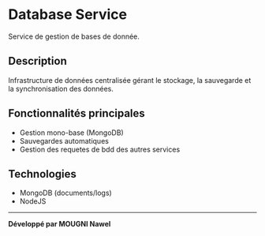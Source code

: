 # Database Service

Service de gestion de bases de donnée.

## Description

Infrastructure de données centralisée gérant le stockage, la sauvegarde et la synchronisation des données.

## Fonctionnalités principales

- Gestion mono-base (MongoDB)
- Sauvegardes automatiques
- Gestion des requetes de bdd des autres services

## Technologies

- MongoDB (documents/logs)
- NodeJS

---
**Développé par MOUGNI Nawel**
